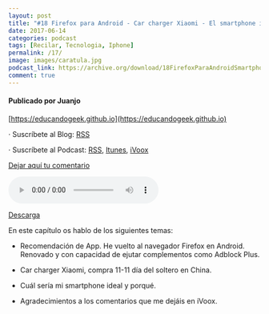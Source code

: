 ```yaml
---
layout: post
title: "#18 Firefox para Android - Car charger Xiaomi - El smartphone ideal - Agradecimientos comentarios"
date: 2017-06-14
categories: podcast
tags: [Recilar, Tecnologia, Iphone]
permalink: /17/
image: images/caratula.jpg
podcast_link: https://archive.org/download/18FirefoxParaAndroidSmartphoneIdeal/18-firefox-para-android-smartphone-ideal.mp3
comment: true
---
```


#### Publicado por Juanjo

[https://educandogeek.github.io](https://educandogeek.github.io)

· Suscríbete al Blog: [RSS](http://feeds.feedburner.com/educandogeekblog)

· Suscríbete al Podcast: [RSS](http://feeds.feedburner.com/educandogeek), [Itunes](https://itunes.apple.com/es/podcast/educando-geek/id1110060146?mt=2), [iVoox](https://www.ivoox.com/podcast-educando-geek_sq_f1289274_1.html)

[Dejar aquí tu comentario]()

<audio controls>
  <source src="{{ page.podcast_link }}" type="audio/mp3">
</audio>


[Descarga][Mp3]


En este capítulo os hablo de los siguientes temas:

- Recomendación de App. He vuelto al navegador Firefox en Android. Renovado y con capacidad de ejutar complementos como Adblock Plus.

- Car charger Xiaomi, compra 11-11 día del soltero en China.

- Cuál sería mi smartphone ideal y porqué.

- Agradecimientos a los comentarios que me dejáis en iVoox.

[Mp3]: https://archive.org/download/18FirefoxParaAndroidSmartphoneIdeal/18-firefox-para-android-smartphone-ideal.mp3